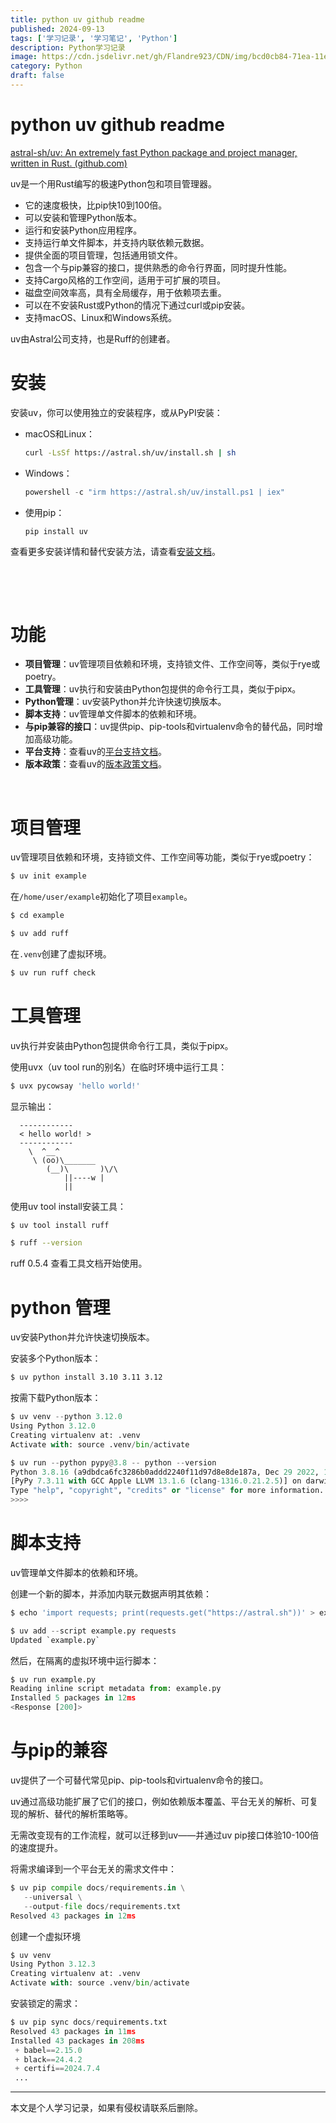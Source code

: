 ```yaml
---
title: python uv github readme
published: 2024-09-13
tags: ['学习记录', '学习笔记', 'Python']
description: Python学习记录
image: https://cdn.jsdelivr.net/gh/Flandre923/CDN/img/bcd0cb84-71ea-11ef-a4b2-ba1ea485754b.png
category: Python
draft: false
---
```



# python uv github readme 

[astral-sh/uv: An extremely fast Python package and project manager, written in Rust. (github.com)](https://github.com/astral-sh/uv?tab=readme-ov-file)

uv是一个用Rust编写的极速Python包和项目管理器。

* 它的速度极快，比pip快10到100倍。
* 可以安装和管理Python版本。
* 运行和安装Python应用程序。
* 支持运行单文件脚本，并支持内联依赖元数据。
* 提供全面的项目管理，包括通用锁文件。
* 包含一个与pip兼容的接口，提供熟悉的命令行界面，同时提升性能。
* 支持Cargo风格的工作空间，适用于可扩展的项目。
* 磁盘空间效率高，具有全局缓存，用于依赖项去重。
* 可以在不安装Rust或Python的情况下通过curl或pip安装。
* 支持macOS、Linux和Windows系统。

uv由Astral公司支持，也是Ruff的创建者。

# 安装

安装uv，你可以使用独立的安装程序，或从PyPI安装：

* macOS和Linux：

  ```bash
  curl -LsSf https://astral.sh/uv/install.sh | sh
  ```
* Windows：

  ```powershell
  powershell -c "irm https://astral.sh/uv/install.ps1 | iex"
  ```
* 使用pip：

  ```bash
  pip install uv
  ```

查看更多安装详情和替代安装方法，请查看[安装文档](https://kimi.moonshot.cn/chat/docs.astral.sh/uv)。

‍

‍

# 功能

* **项目管理**：uv管理项目依赖和环境，支持锁文件、工作空间等，类似于rye或poetry。
* **工具管理**：uv执行和安装由Python包提供的命令行工具，类似于pipx。
* **Python管理**：uv安装Python并允许快速切换版本。
* **脚本支持**：uv管理单文件脚本的依赖和环境。
* **与pip兼容的接口**：uv提供pip、pip-tools和virtualenv命令的替代品，同时增加高级功能。
* **平台支持**：查看uv的[平台支持文档](https://kimi.moonshot.cn/chat/cr6jepu0atp7d6rm0e0g#)。
* **版本政策**：查看uv的[版本政策文档](https://kimi.moonshot.cn/chat/cr6jepu0atp7d6rm0e0g#)。

‍

# 项目管理

uv管理项目依赖和环境，支持锁文件、工作空间等功能，类似于rye或poetry：

```bash
$ uv init example
```

在`/home/user/example`​初始化了项目`example`​。

```bash
$ cd example
```

```bash
$ uv add ruff
```

在`.venv`​创建了虚拟环境。 

```bash
$ uv run ruff check
```

# 工具管理

uv执行并安装由Python包提供命令行工具，类似于pipx。

使用uvx（uv tool run的别名）在临时环境中运行工具：

```bash
$ uvx pycowsay 'hello world!'
```

显示输出：

```
  ------------
  < hello world! >
  ------------
    \  ^__^
     \ (oo)\_______
        (__)\       )\/\
            ||----w |
            ||   
```

使用uv tool install安装工具：

```bash
$ uv tool install ruff
```

```bash
$ ruff --version
```

ruff 0.5.4 查看工具文档开始使用。

# python 管理

uv安装Python并允许快速切换版本。

安装多个Python版本：

```bash
$ uv python install 3.10 3.11 3.12
```

按需下载Python版本：

```python
$ uv venv --python 3.12.0
Using Python 3.12.0
Creating virtualenv at: .venv
Activate with: source .venv/bin/activate

$ uv run --python pypy@3.8 -- python --version
Python 3.8.16 (a9dbdca6fc3286b0addd2240f11d97d8e8de187a, Dec 29 2022, 11:45:30)
[PyPy 7.3.11 with GCC Apple LLVM 13.1.6 (clang-1316.0.21.2.5)] on darwin
Type "help", "copyright", "credits" or "license" for more information.
>>>>
```

# 脚本支持

uv管理单文件脚本的依赖和环境。

创建一个新的脚本，并添加内联元数据声明其依赖：

```python
$ echo 'import requests; print(requests.get("https://astral.sh"))' > example.py

$ uv add --script example.py requests
Updated `example.py`
```

然后，在隔离的虚拟环境中运行脚本：

```python
$ uv run example.py
Reading inline script metadata from: example.py
Installed 5 packages in 12ms
<Response [200]>
```

# 与pip的兼容

uv提供了一个可替代常见pip、pip-tools和virtualenv命令的接口。

uv通过高级功能扩展了它们的接口，例如依赖版本覆盖、平台无关的解析、可复现的解析、替代的解析策略等。

无需改变现有的工作流程，就可以迁移到uv——并通过uv pip接口体验10-100倍的速度提升。

将需求编译到一个平台无关的需求文件中：

```python
$ uv pip compile docs/requirements.in \
   --universal \
   --output-file docs/requirements.txt
Resolved 43 packages in 12ms
```

创建一个虚拟环境

```python
$ uv venv
Using Python 3.12.3
Creating virtualenv at: .venv
Activate with: source .venv/bin/activate
```

安装锁定的需求：

```python
$ uv pip sync docs/requirements.txt
Resolved 43 packages in 11ms
Installed 43 packages in 208ms
 + babel==2.15.0
 + black==24.4.2
 + certifi==2024.7.4
 ...
```

---
本文是个人学习记录，如果有侵权请联系后删除。
